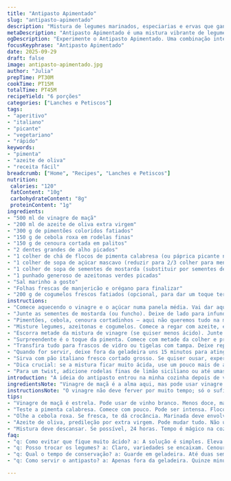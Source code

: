 ```yaml
---
title: "Antipasto Apimentado"
slug: "antipasto-apimentado"
description: "Mistura de legumes marinados, especiarias e ervas que ganha vida com uma pitada de pimenta. Conserva textura crocante, brilho e aroma intenso, perfeito para servir frio. Variedade de sabores, entre o adocicado e o picante, marcam presença harmônica e equilibrada. Resultado final com toque mediterrâneo, ótimo para petiscar, acompanhar pão ou até em sanduíches caprichados."
metaDescription: "Antipasto Apimentado é uma mistura vibrante de legumes, pimenta e especiarias que te leva ao Mediterrâneo. Ideal para compartilhar."
ogDescription: "Experimente o Antipasto Apimentado. Uma combinação intensa de legumes em conserva com toque picante. Perfeito para petiscar com pão."
focusKeyphrase: "Antipasto Apimentado"
date: 2025-09-29
draft: false
image: antipasto-apimentado.jpg
author: "Julia"
prepTime: PT30M
cookTime: PT15M
totalTime: PT45M
recipeYield: "6 porções"
categories: ["Lanches e Petiscos"]
tags:
- "aperitivo"
- "italiano"
- "picante"
- "vegetariano"
- "rápido"
keywords:
- "pimenta"
- "azeite de oliva"
- "receita fácil"
breadcrumb: ["Home", "Recipes", "Lanches e Petiscos"]
nutrition: 
 calories: "120"
 fatContent: "10g"
 carbohydrateContent: "8g"
 proteinContent: "1g"
ingredients:
- "500 ml de vinagre de maçã"
- "200 ml de azeite de oliva extra virgem"
- "300 g de pimentões coloridos fatiados"
- "150 g de cebola roxa em rodelas finas"
- "150 g de cenoura cortada em palitos"
- "2 dentes grandes de alho picados"
- "1 colher de chá de flocos de pimenta calabresa (ou páprica picante no lugar)"
- "1 colher de sopa de açúcar mascavo (reduzir para 2/3 colher para menos doce)"
- "1 colher de sopa de sementes de mostarda (substituir por sementes de funcho aposta num sabor mais adocicado e anisado)"
- "1 punhado generoso de azeitonas verdes picadas"
- "Sal marinho a gosto"
- "Folhas frescas de manjericão e orégano para finalizar"
- "200 g de cogumelos frescos fatiados (opcional, para dar um toque terroso)"
instructions:
- "Comece aquecendo o vinagre e o açúcar numa panela média. Vai dar aquela borbulhada apaixonante, quando você ver, é hora de desligar. A ideia não é cozinhar, mas dissolver tudo e liberar aroma."
- "Junte as sementes de mostarda (ou funcho). Deixe de lado para infundir um pouco, enquanto prepara os legumes."
- "Pimentões, cebola, cenoura cortadinhos — aqui não queremos tudo na mesma espessura, isso dá identidade na textura. Alho picado entra direto na tigela."
- "Misture legumes, azeitonas e cogumelos. Comece a regar com azeite, e já vá mexendo com as mãos — verbo aqui: massagear. Não é só carinho, libera sabores e evita que a marinada vire um molho estranho."
- "Escorra metade da mistura de vinagre (se quiser menos ácido). Junte ao bowl e mexa para cobrir. Salpique sal marinho aos poucos; lembre-se que as azeitonas já trazem sal."
- "Surpreendente é o toque da pimenta. Comece com metade da colher e prove. Se quiser mais impacto, lembra flocos por cima, não na mistura — assim mantém crocância."
- "Transfira tudo para frascos de vidro ou tigelas com tampa. Deixe repousar na geladeira pelo menos 12 horas, mas 24 faz milagre no casamento dos sabores."
- "Quando for servir, deixe fora da geladeira uns 15 minutos para atingir temperatura ambiente. Os aromas vão florescer nesta hora."
- "Sirva com pão italiano fresco cortado grosso. Se quiser ousar, experimente com queijo minas curado ou mesmo uma fatia de linguiça artesanal."
- "Dica crucial: se a mistura ficar muito ácida, use um pouco mais de azeite e açúcar, mexa e deixe repousar mais tempo."
- "Para um twist, adicione rodelas finas de limão siciliano ou até umas pimentas dedo-de-moça abertas sem semente para aumentar o visual e o sabor."
introduction: "A ideia do antipasto entrou na minha cozinha depois de várias tentativas de criar algo vibrante, que não fosse apenas mais uma conserva. Aliando o ácido que corta a gordura, a crocância que contrasta com a untuosidade do azeite, e o calor da pimenta — achei o ponto certo para uma entrada versátil. O segredo está na proporção do vinagre, na escolha dos legumes (não uniformes), e no tempo de descanso, onde os sabores se misturam e ganham profundidade. A textura é fundamental; não quero coisa mole, mas com legume parcialmente cozido pelo vinagre e sal. Enfim, um aperitivo que funciona como base para pratos mais elaborados ou apenas para beliscar."
ingredientsNote: "Vinagre de maçã é a alma aqui, mas pode usar vinagre de vinho branco se preferir menos docilidade. O açúcar dá equilíbrio; reduzir o açúcar pouco muda, mas atenção para não deixar azedo demais. Mostarda em grãos solta aroma e textura, mingau de mostarda em pó não dá o mesmo efeito. Azeite deve ser de boa qualidade; não vejo sentido em usar azeite comum porque ele se perde. Pimentas variadas são bem-vindas, mas cuidado com o picante; sempre começar pouco e apurar depois. Cogumelos trazem sabor mais profundo e customização. Cebola fresca e crua é essencial, assar ou cozinhar demais perde a crocância e força."
instructionsNote: "O vinagre não deve ferver por muito tempo; só o suficiente para dissolver o açúcar e aquecer as sementes. O banho rápido libera aroma das especiarias sem amargar. Massagear os legumes com azeite ajuda na penetração dos sabores, evita que fiquem agarrados. Salgar só no final evita a perda de crocância; o sal age melhor em contato direto com o líquido da marinada. Deixar na geladeira não é só questão de segurança, é para acalmar os temperos e deixar tudo mais harmônico. Servir em temperatura ambiente faz os aromas flutuarem. Se der erro de ácido demais, azeite e açúcar são seus aliados. Dar um turno final com pimenta na hora de servir além de textura visual, deixa o prato vivo."
tips:
- "Vinagre de maçã é estrela. Pode usar de vinho branco. Menos doce, mais ácido. Tempera com balanceamento. Cogumelos adicionam surpresa. Pode omitir se não rolar."
- "Teste a pimenta calabresa. Comece com pouco. Pode ser intensa. Flocos em cima mantém crocante. Não misture tudo. Textura é fundamental. Variar sabores é essencial."
- "Olhe a cebola roxa. Se fresca, te dá crocância. Marinada deve envolver tudo. Mexa com as mãos. Azeite é pra massagem. Libera aromas. Não cozinhe muito."
- "Azeite de oliva, predileção por extra virgem. Pode mudar tudo. Não use comum. Você sente a diferença. Na hora de servir, temperatura ambiente é crucial. Aromas vão florescer."
- "Mistura deve descansar. Se possível, 24 horas. Tempo é mágico na cozinha. Ocasionalmente, ajuste a acidez. Azeite e açúcar são seus aliados. Melhora o sabor."
faq:
- "q: Como evitar que fique muito ácido? a: A solução é simples. Eleva a quantidade de azeite e açúcar. Agita e repete o descanso. Pode corrigir o azedo."
- "q: Posso trocar os legumes? a: Claro, variedades se encaixam. Cenouras ou abobrinhas transmitem sabor. Sempre respeite a textura. Trocas devem ter firmeza."
- "q: Qual o tempo de conservação? a: Guarde em geladeira. Até duas semanas. Olhe antes de usar. Aromas vão mudando. Sinta o que é bom para usar."
- "q: Como servir o antipasto? a: Apenas fora da geladeira. Quinze minutos bastam. A temperatura ajuda. Venha com um bom pão. Combina com queijos artesanais."

---
```

